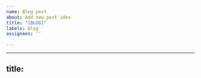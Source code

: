 ```yaml
---
name: Blog post
about: Add new post idea
title: "[BLOG]"
labels: blog
assignees: ''

---
```


---
title:
---

<!-- Content-->
